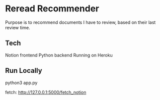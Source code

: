# Reread Recommender

Purpose is to recommend documents I have to review, based on their last review time.

## Tech

Notion frontend
Python backend
Running on Heroku

## Run Locally

python3 app.py

fetch:
http://127.0.0.1:5000/fetch_notion
